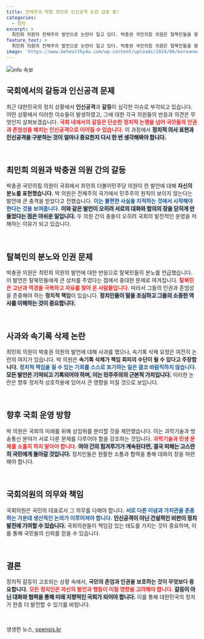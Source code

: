```yaml
---
title: 전체주의 막말 최민희 인신공격 논란 급증 중!
categories:
  - 정치
excerpt: >
  최민희 의원의 전체주의 발언으로 논란이 일고 있다. 박충권 국민의힘 의원은 탈북민들을 향한 인신공격이라고 비판하며 반발하고, 국회에서의 비상식적인 발언에 대한 분노가 치솟고 있다. 이번 사태의 여파는 깊고, 후폭풍이 예상된다.
feature_text: >
  최민희 의원의 전체주의 발언으로 논란이 일고 있다. 박충권 국민의힘 의원은 탈북민들을 향한 인신공격이라고 비판하며 반발하고, 국회에서의 비상식적인 발언에 대한 분노가 치솟고 있다. 이번 사태의 여파는 깊고, 후폭풍이 예상된다.
image: 'https://www.behealthy4u.com/wp-content/uploads/2024/06/koreanews.jpg'
---
```


<p><img src="https://www.behealthy4u.com/wp-content/uploads/2024/06/koreanews.jpg" alt="info 속보" /></p>

<h2 data-ke-size="size26">국회에서의 갈등과 인신공격 문제</h2>

<p data-ke-size="size16">최근 대한민국의 정치 상황에서 <b>인신공격</b>과 <b>갈등</b>이 심각한 이슈로 부각되고 있습니다. 어떤 상황에서 이러한 이슈들이 발생하였고, 그에 대한 각국 의원들의 반응과 의견은 무엇인지 살펴보겠습니다. <b><span style="color: #ee2323;">국회 내에서의 갈등은 단순한 정치적 논쟁을 넘어 국민들의 인권과 존엄성을 해치는 인신공격으로 이어질 수 있습니다.</span></b> 이 과정에서 <b><span style="background-color: #21538527;">정치적 의사 표현과 인신공격을 구분하는 것이 얼마나 중요한지 다시 한 번 생각해봐야 합니다.</span></b></p>

<p data-ke-size="size16">&nbsp;</p>

<h2 data-ke-size="size26">최민희 의원과 박충권 의원 간의 갈등</h2>

<p data-ke-size="size16">박충권 국민의힘 의원이 국회에서 최민희 더불어민주당 의원이 한 발언에 대해 <b>자신의 분노를 표현했습니다.</b> 박 의원은 전체주의 국가에서 민주주의 원칙이 보이지 않는다는 발언에 큰 충격을 받았다고 전했습니다. <b><span style="color: #1a5490;">이는 불편한 사실을 지적하는 것에서 시작해야 한다는 것을 보여줍니다.</span></b> <b><span style="background-color: #21538527;">이와 같은 발언이 오히려 서로의 대화와 합의의 장을 닫히게 만들었다는 점은 아쉬운 일입니다.</span></b> 두 의원 간의 충돌이 오히려 국회의 발전적인 운영을 저해하는 이유가 되고 있습니다.</p>

<p data-ke-size="size16">&nbsp;</p>

<h2 data-ke-size="size26">탈북민의 분노와 인권 문제</h2>

<p data-ke-size="size16">박충권 의원은 최민희 의원의 발언에 대한 반응으로 탈북민들의 분노를 언급했습니다. 이 발언은 탈북민들에게 큰 상처를 주었다는 점에서 중대한 문제로 여겨집니다. <b><span style="color: #ee2323;">탈북민은 고난과 역경을 극복하고 자유를 찾아 온 사람들입니다.</span></b> 따라서 그들의 인권과 존엄성을 존중해야 하는 <b>정치적 책임</b>이 있습니다. <b><span style="background-color: #21538527;">정치인들이 말을 조심하고 그들의 소중한 역사를 이해하는 것이 중요합니다.</span></b></p>

<p data-ke-size="size16">&nbsp;</p>

<h2 data-ke-size="size26">사과와 속기록 삭제 논란</h2>

<p data-ke-size="size16">최민희 의원이 박충권 의원의 발언에 대해 사과를 했으나, 속기록 삭제 요청은 여전히 논란의 여지가 있습니다. 박 의원은 <b>속기록 삭제가 책임 회피의 수단이 될 수 있다고 주장합니다.</b> <b><span style="color: #1a5490;">정치적 책임을 질 수 있는 기회를 스스로 포기하는 일은 결코 바람직하지 않습니다.</span></b> <b><span style="background-color: #21538527;">모든 발언은 기억되고 기록되어야 하며, 이는 민주주의의 근본적 가치입니다.</span></b> 이러한 논란은 향후 정치적 상호작용에 있어서 큰 영향을 미칠 것으로 보입니다.</p>

<p data-ke-size="size16">&nbsp;</p>

<h2 data-ke-size="size26">향후 국회 운영 방향</h2>

<p data-ke-size="size16">박 의원은 국회의 미래를 위해 상임위를 분리할 것을 제안했습니다. 이는 과학기술과 방송통신 분야가 서로 다른 문제를 다루어야 함을 강조하는 것입니다. <b><span style="color: #ee2323;">과학기술과 민생 문제를 소홀히 하지 말아야 합니다.</span></b> <b><span style="background-color: #21538527;">여야 간의 힘겨루기가 계속된다면, 결국 피해는 고스란히 국민에게 돌아갈 것입니다.</span></b> 정치인들은 원활한 소통과 협력을 통해 대화의 장을 마련해야 합니다.</p>

<p data-ke-size="size16">&nbsp;</p>

<h2 data-ke-size="size26">국회의원의 의무와 책임</h2>

<p data-ke-size="size16">국회의원은 국민의 대표로서 그 의무를 다해야 합니다. <b><span style="color: #1a5490;">서로 다른 이념과 가치관을 존중하는 가운데 생산적인 논의가 이루어져야 합니다.</span></b> <b><span style="background-color: #21538527;">인신공격이 아닌 건설적인 비판이 정치 발전에 기여할 수 있습니다.</span></b> 국회의원들이 책임감 있는 태도를 가지는 것이 중요하며, 이를 통해 국민들의 신뢰를 얻을 수 있습니다.</p>

<p data-ke-size="size16">&nbsp;</p>

<h2 data-ke-size="size26">결론</h2>

<p data-ke-size="size16">정치적 갈등이 고조되는 상황 속에서, <b>국민의 존엄과 인권을 보호하는 것이 무엇보다 중요합니다.</b> <b><span style="color: #ee2323;">모든 정치인은 자신의 발언과 행동이 미칠 영향을 고려해야 합니다.</span></b> <b><span style="background-color: #21538527;">갈등이 아닌 대화와 협력을 통해 미래 지향적인 국회가 되어야 합니다.</span></b> 이를 통해 대한민국의 정치가 한층 더 발전할 수 있기를 바랍니다.</p>

<p data-ke-size="size16">&nbsp;</p>
생생한 뉴스, <a href="https://opensis.kr" rel="dofollow">opensis.kr</a>


